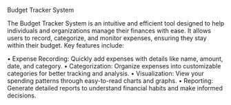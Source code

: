 Budget Tracker System

The Budget Tracker System is an intuitive and efficient tool designed to help individuals and organizations manage their finances with ease. It allows users to record, categorize, and monitor expenses, ensuring they stay within their budget. Key features include:

•	Expense Recording: Quickly add expenses with details like name, amount, date, and category.
•	Categorization: Organize expenses into customizable categories for better tracking and analysis.
•	Visualization: View your spending patterns through easy-to-read charts and graphs.
•	Reporting: Generate detailed reports to understand financial habits and make informed decisions.
